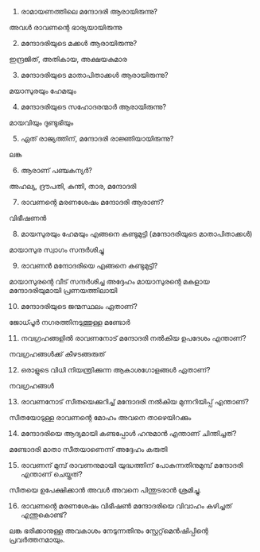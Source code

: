 1) രാമായണത്തിലെ മന്ദോദരി ആരായിരുന്നു?

അവൾ രാവണന്റെ ഭാര്യയായിരുന്നു

2) മന്ദോദരിയുടെ മക്കൾ ആരായിരുന്നു?

ഇന്ദ്രജിത്, അതികായ, അക്ഷയകുമാര

3) മന്ദോദരിയുടെ മാതാപിതാക്കൾ ആരായിരുന്നു?

മയാസുരയും ഹേമയും

4) മന്ദോദരിയുടെ സഹോദരന്മാർ ആരായിരുന്നു?

മായവിയും ദുണ്ടുഭിയും

5) ഏത് രാജ്യത്തിന്, മന്ദോദരി രാജ്ഞിയായിരുന്നു?

ലങ്ക

6) ആരാണ് പഞ്ചകന്യർ?

അഹല്യ, ദ്രൗപതി, കുന്തി, താര, മന്ദോദരി

7) രാവണന്റെ മരണശേഷം മന്ദോദരി ആരാണ്?

വിഭീഷണൻ

8) മായസുരയും ഹേമയും എങ്ങനെ കണ്ടുമുട്ടി (മന്ദോദരിയുടെ മാതാപിതാക്കൾ)

മായാസുര സ്വാഗം സന്ദർശിച്ചു

9) രാവണൻ മന്ദോദരിയെ എങ്ങനെ കണ്ടുമുട്ടി?

മായാസുരന്റെ വീട് സന്ദർശിച്ച അദ്ദേഹം മായാസുരന്റെ മകളായ മന്ദോദരിയുമായി പ്രണയത്തിലായി

10) മന്ദോദരിയുടെ ജന്മസ്ഥലം ഏതാണ്?

ജോധ്പൂർ നഗരത്തിനടുത്തുള്ള മണ്ടോർ

11) നവഗ്രഹങ്ങളിൽ രാവണനോട് മന്ദോദരി നൽകിയ ഉപദേശം എന്താണ്?

നവഗ്രഹങ്ങൾക്ക് കീഴടങ്ങരുത്

12) ഒരാളുടെ വിധി നിയന്ത്രിക്കുന്ന ആകാശഗോളങ്ങൾ ഏതാണ്?

നവഗ്രഹങ്ങൾ

13) രാവണനോട് സീതയെക്കുറിച്ച് മന്ദോദരി നൽകിയ മുന്നറിയിപ്പ് എന്താണ്?

സീതയോടുള്ള രാവണന്റെ മോഹം അവനെ താഴെയിറക്കും

14) മന്ദോദരിയെ ആദ്യമായി കണ്ടപ്പോൾ ഹനുമാൻ എന്താണ് ചിന്തിച്ചത്?

മണ്ടോദരി മാതാ സീതയാണെന്ന് അദ്ദേഹം കരുതി

15) രാവണന് മുമ്പ് രാവണനുമായി യുദ്ധത്തിന് പോകുന്നതിനുമുമ്പ് മന്ദോദരി എന്താണ് ചെയ്തത്?

സീതയെ ഉപേക്ഷിക്കാൻ അവൾ അവനെ പിന്തുടരാൻ ശ്രമിച്ചു.

16) രാവണന്റെ മരണശേഷം വിഭീഷൺ മന്ദോദരിയെ വിവാഹം കഴിച്ചത് എന്തുകൊണ്ട്?

ലങ്ക ഭരിക്കാനുള്ള അവകാശം നേടുന്നതിനും സ്റ്റേറ്റ്‌മെൻഷിപ്പിന്റെ പ്രവർത്തനമായും.
